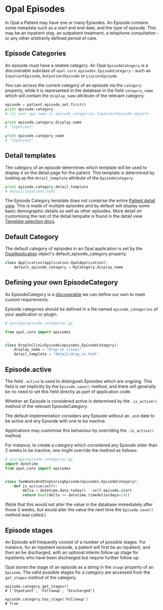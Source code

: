 # Opal Episodes

In Opal a Patient may have one or many Episodes. An Episode contains some metadata
such as a start and end date, and the type of episode. This may be an inpatient
stay, an outpatient treatment, a telephone consultation  - or any other arbitrarily
defined period of care.


## Episode Categories

An episode must have a related category. An Opal `EpisodeCategory` is a discoverable
subclass of `opal.core.episodes.EpisodeCategory` - such as `InpatientEpisode`,
`OutpatientEpisode` or `LiaisonEpisode`.

You can access the current category of an episode via the `category` property, while
it is represented in the database in the field `category_name` which will contain
the `display_name` attribute of the relevant category.

```python
episode = patient.episode_set.first()
print episode.category
# <{{ your app name }}.episode_categories.InpatientEpisode object>

print episode.category.display_name
# "Inpatient"

print episode.category_name
# "Inpatient"
```

## Detail templates

The category of an episode determines which template will be used to display it
on the detail page for the patient. This template is determined by looking up
the `detail_template` attribute of the `EpisodeCategory`.

```python
print episode.category.detail_template
# detail/inpatient.html
```

The Episode Category template does not comprise the entire
[Patient detail view](patient_detail_views.md). This is made of multiple episodes
and by default will display some basic demographic details as well as other episodes.
More detail on customising the rest of the detail tempalte is found in the detail view
[Template selection docs](patient_detail_views.md#template-selection).

## Default Category

The default category of episodes in an Opal application is set by the
[OpalApplication](../reference/opal_application.md) object's default_episode_category
property.

```python
class Application(application.OpalApplication):
    default_episode_category = MyCategory.display_name
```

## Defining your own EpisodeCategory

As EpisodeCategory is a [discoverable](discoverable.md) we can define our own to
meet custom requirements.

Episode categories should be defined in a file named `episode_categories` of
your application or plugin.

```python
# yourapp/episode_categories.py

from opal.core import episodes


class DropInClinicEpisode(episodes.EpisodeCategory):
    display_name = "Drop-in clinic"
    detail_template = "detail/drop_in.html"

```

## Episode.active

The field `.active` is used to distinguish Episodes which are ongoing. This field
is set implicitly by the `Episode.save()` method, and there will generally be no
need to set this field directly as part of application code.

Whether an Episode is considered active is determined by the `.is_active()` method
of the relevant EpisodeCategory.

The default implementation considers any Episode without an `.end` date to be active
and any Episode with one to be inactive.

Applications may customise this behaviour by overriding the `.is_active()` method.

For instance, to create a category which considered any Episode older than 2 weeks to
be inactive, one might override the method as follows:

```python
# yourapp/episode_categories.py
import datetime
from opal.core import episodes


class TwoWeeksAndStopCaringEpisode(episodes.EpisodeCategory):
    def is_active(self):
        delta = datetime.date.today() - self.episode.start
        return bool(delta >= datetime.timedelta(days=14))

```

(Note that this would not alter the value in the database immediately after those 2
weeks, but would alter the value the next time the `Episode.save()` method was called.)

## Episode stages

An Episode will frequently consist of a number of possible stages. For instance,
for an inpatient episode, a patient will first be an inpatient, and then an
be discharged, with an optional interim follow up stage for inpatients who have been
discharged but requrie further follow up.

Opal stores the stage of an episode as a string in the `stage` property of an
`Episode`. The valid possible stages for a category are accessed from the
`get_stages` method of the category.

```
episode.category.get_stages()
# ['Inpatient', 'Followup', 'Discharged']

episode.category.has_stage('Followup')
# True
```
